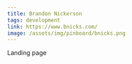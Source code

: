```yaml
---
title: Brandon Nickerson
tags: development
link: https://www.bnicks.com/
image: /assets/img/pinboard/bnicks.png
---
```

Landing page